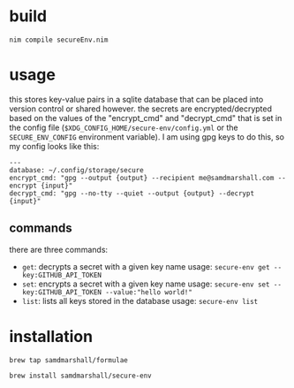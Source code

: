 # build

`nim compile secureEnv.nim`

# usage
this stores key-value pairs in a sqlite database that can be placed into version control or shared however. the secrets are encrypted/decrypted based on the values of the "encrypt_cmd" and "decrypt_cmd" that is set in the config file (`$XDG_CONFIG_HOME/secure-env/config.yml` or the `SECURE_ENV_CONFIG` environment variable). I am using gpg keys to do this, so my config looks like this:

```
---
database: ~/.config/storage/secure
encrypt_cmd: "gpg --output {output} --recipient me@samdmarshall.com --encrypt {input}"
decrypt_cmd: "gpg --no-tty --quiet --output {output} --decrypt {input}"
```

## commands

there are three commands:

* `get`: decrypts a secret with a given key name
  usage: `secure-env get --key:GITHUB_API_TOKEN`
* `set`: encrypts a secret with a given key name
  usage: `secure-env set --key:GITHUB_API_TOKEN --value:"hello world!"`
* `list`: lists all keys stored in the database
  usage: `secure-env list`

# installation

`brew tap samdmarshall/formulae`

`brew install samdmarshall/secure-env`


